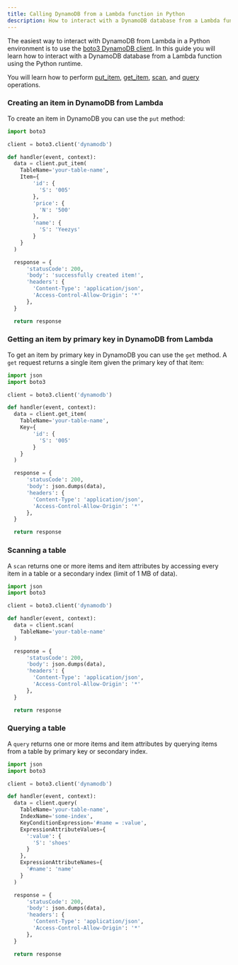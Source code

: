 ```yaml
---
title: Calling DynamoDB from a Lambda function in Python
description: How to interact with a DynamoDB database from a Lambda function in Python
---
```


The easiest way to interact with DynamoDB from Lambda in a Python environment is to use the [boto3 DynamoDB client](https://boto3.amazonaws.com/v1/documentation/api/latest/reference/services/dynamodb.html). In this guide you will learn how to interact with a DynamoDB database from a Lambda function using the Python runtime.

You will learn how to perform [put_item](https://boto3.amazonaws.com/v1/documentation/api/latest/reference/services/dynamodb.html#DynamoDB.Client.put_item), [get_item](https://boto3.amazonaws.com/v1/documentation/api/latest/reference/services/dynamodb.html#DynamoDB.Client.get_item), [scan](https://boto3.amazonaws.com/v1/documentation/api/latest/reference/services/dynamodb.html#DynamoDB.Client.scan), and [query](https://boto3.amazonaws.com/v1/documentation/api/latest/reference/services/dynamodb.html#DynamoDB.Client.query) operations.

### Creating an item in DynamoDB from Lambda

To create an item in DynamoDB you can use the `put` method:

```python
import boto3

client = boto3.client('dynamodb')

def handler(event, context):
  data = client.put_item(
    TableName='your-table-name',
    Item={
        'id': {
          'S': '005'
        },
        'price': {
          'N': '500'
        },
        'name': {
          'S': 'Yeezys'
        }
    }
  )

  response = {
      'statusCode': 200,
      'body': 'successfully created item!',
      'headers': {
        'Content-Type': 'application/json',
        'Access-Control-Allow-Origin': '*'
      },
  }

  return response
```

### Getting an item by primary key in DynamoDB from Lambda

To get an item by primary key in DynamoDB you can use the `get` method. A `get` request returns a single item given the primary key of that item:

```python
import json
import boto3

client = boto3.client('dynamodb')

def handler(event, context):
  data = client.get_item(
    TableName='your-table-name',
    Key={
        'id': {
          'S': '005'
        }
    }
  )

  response = {
      'statusCode': 200,
      'body': json.dumps(data),
      'headers': {
        'Content-Type': 'application/json',
        'Access-Control-Allow-Origin': '*'
      },
  }

  return response
```

### Scanning a table

A `scan` returns one or more items and item attributes by accessing every item in a table or a secondary index (limit of 1 MB of data).

```python
import json
import boto3

client = boto3.client('dynamodb')

def handler(event, context):
  data = client.scan(
    TableName='your-table-name'
  )

  response = {
      'statusCode': 200,
      'body': json.dumps(data),
      'headers': {
        'Content-Type': 'application/json',
        'Access-Control-Allow-Origin': '*'
      },
  }

  return response
```

### Querying a table

A `query` returns one or more items and item attributes by querying items from a table by primary key or secondary index.

```python
import json
import boto3

client = boto3.client('dynamodb')

def handler(event, context):
  data = client.query(
    TableName='your-table-name',
    IndexName='some-index',
    KeyConditionExpression='#name = :value',
    ExpressionAttributeValues={
      ':value': {
        'S': 'shoes'
      }
    },
    ExpressionAttributeNames={
      '#name': 'name'
    }
  )

  response = {
      'statusCode': 200,
      'body': json.dumps(data),
      'headers': {
        'Content-Type': 'application/json',
        'Access-Control-Allow-Origin': '*'
      },
  }

  return response
```